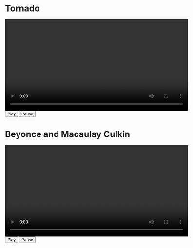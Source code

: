 
<!DOCTYPE html>
<html lang="en">
<head>
  <meta charset="UTF-8">
  <meta name="viewport" content="width=device-width, initial-scale=1.0">
  <title>AI Videos</title>
</head>
<body>
  <h1>Tornado</h1>

  <!-- Video element -->
  <video id="myVideo" width="600" controls>
    <source src="333923407231242244.mp4" type="video/mp4">
    Your browser does not support the video tag.
  </video>

  <!-- Buttons to control the video -->
  <br>
  <button onclick="playVideo()">Play</button>
  <button onclick="pauseVideo()">Pause</button>
  
  <script>
    // Get the video element
    const video = document.getElementById('myVideo');

    // Function to play the video
    function playVideo() {
      video.play();
    }

    // Function to pause the video
    function pauseVideo() {
      video.pause();
    }
    
  </script>
</body>


<body>
  <h1>Beyonce and Macaulay Culkin </h1>

  <!-- Video element -->
  <video id="myVideo" width="600" controls>
    <source src="333735085892505603.mp4" type="video/mp4">
    Your browser does not support the video tag.
  </video>

  <!-- Buttons to control the video -->
  <br>
  <button onclick="playVideo()">Play</button>
  <button onclick="pauseVideo()">Pause</button>
  
  <script>
    // Get the video element
    const video = document.getElementById('myVideo');

    // Function to play the video
    function playVideo() {
      video.play();
    }

    // Function to pause the video
    function pauseVideo() {
      video.pause();
    }
    
  </script>
</body>












</html>

